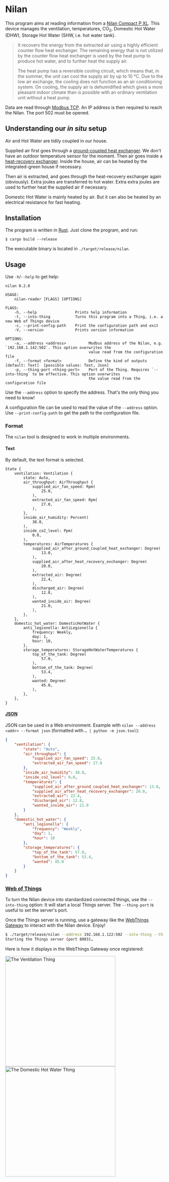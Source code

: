 # Nilan

This program aims at reading information from a [Nilan Compact P
XL](https://en.nilan.dk/en-gb/frontpage/solutions/domestic-solutions/compact-solutions/compact-p-xl-cts700). This
device manages the ventilation, temperatures, CO<sub>2</sub>, Domestic
Hot Water (DHW), Storage Hot Water (SHW, i.e. hot water tank).

> It recovers the energy from the extracted air using a highly
> efficient counter flow heat exchanger. The remaining energy that is
> not utilized by the counter flow heat exchanger is used by the heat
> pump to produce hot water, and to further heat the supply air.
> 
> The heat pump has a reversible cooling circuit, which means that, in
> the summer, the unit can cool the supply air by up to 10 °C. Due to
> the low air exchange, the cooling does not function as an air
> conditioning system. On cooling, the supply air is dehumidified
> which gives a more pleasant indoor climate than is possible with an
> ordinary ventilation unit without a heat pump.

Data are read through [Modbus
TCP](https://en.wikipedia.org/wiki/Modbus). An IP address is then
required to reach the Nilan. The port 502 must be opened.

## Understanding our _in situ_ setup

Air and Hot Water are tidily coupled in our house.

Supplied air first goes through a [ground-coupled heat
exchanger](https://en.wikipedia.org/wiki/Ground-coupled_heat_exchanger). We
don't have an outdoor temperature sensor for the moment. Then air goes
inside a [heat-recovery
exchanger](https://en.wikipedia.org/wiki/Heat_recovery_ventilation). Inside
the house, air can be heated by the integrated-green house if
necessary.

Then air is extracted, and goes through the heat-recovery exchanger
again (obviously). Extra joules are transferred to hot water. Extra
extra joules are used to further heat the supplied air if necessary.

Domestic Hot Water is mainly heated by air. But it can also be heated
by an electrical resistance for fast heating.

## Installation

The program is written in [Rust](https://www.rust-lang.org/). Just
clone the program, and run:

```shell
$ cargo build --release
```

The executable binary is located in `./target/release/nilan`.

## Usage

Use `-h`/`--help` to get help:

```
nilan 0.2.0

USAGE:
    nilan-reader [FLAGS] [OPTIONS]

FLAGS:
    -h, --help                 Prints help information
    -t, --into-thing           Turns this program into a Thing, i.e. a new Web of Things device
    -c, --print-config-path    Print the configuration path and exit
    -V, --version              Prints version information

OPTIONS:
    -a, --address <address>          Modbus address of the Nilan, e.g. `192.168.1.142:502`. This option overwrites the
                                     value read from the configuration file
    -f, --format <format>            Define the kind of outputs [default: Text]  [possible values: Text, Json]
    -p, --thing-port <thing-port>    Port of the Thing. Requires `--into-thing` to be effective. This option overwrites
                                     the value read from the configuration file
```

Use the `--address` option to specify the address. That's the only
thing you need to know!

A configuration file can be used to read the value of the `--address`
option. Use `--print-config-path` to get the path to the configuration
file.

### Format

The `nilan` tool is designed to work in multiple environments.

#### Text

By default, the text format is selected.

```text
State {
    ventilation: Ventilation {
        state: Auto,
        air_throughput: AirThroughput {
            supplied_air_fan_speed: Rpm(
                25.0,
            ),
            extracted_air_fan_speed: Rpm(
                27.0,
            ),
        },
        inside_air_humidity: Percent(
            38.0,
        ),
        inside_co2_level: Ppm(
            0.0,
        ),
        temperatures: AirTemperatures {
            supplied_air_after_ground_coupled_heat_exchanger: Degree(
                13.0,
            ),
            supplied_air_after_heat_recovery_exchanger: Degree(
                20.0,
            ),
            extracted_air: Degree(
                22.4,
            ),
            discharged_air: Degree(
                12.8,
            ),
            wanted_inside_air: Degree(
                21.0,
            ),
        },
    },
    domestic_hot_water: DomesticHotWater {
        anti_legionella: AntiLegionella {
            frequency: Weekly,
            day: 1,
            hour: 10,
        },
        storage_temperatures: StorageHotWaterTemperatures {
            top_of_the_tank: Degree(
                57.0,
            ),
            bottom_of_the_tank: Degree(
                53.4,
            ),
            wanted: Degree(
                45.0,
            ),
        },
    },
}
```

#### [JSON](https://www.json.org/json-en.html)

JSON can be used in a Web environment. Example with `nilan --address
<addr< --format json` (formatted with `… | python -m json.tool`):

```json
{
    "ventilation": {
        "state": "Auto",
        "air_throughput": {
            "supplied_air_fan_speed": 25.0,
            "extracted_air_fan_speed": 27.0
        },
        "inside_air_humidity": 38.0,
        "inside_co2_level": 0.0,
        "temperatures": {
            "supplied_air_after_ground_coupled_heat_exchanger": 13.0,
            "supplied_air_after_heat_recovery_exchanger": 20.0,
            "extracted_air": 22.4,
            "discharged_air": 12.8,
            "wanted_inside_air": 21.0
        }
    },
    "domestic_hot_water": {
        "anti_legionella": {
            "frequency": "Weekly",
            "day": 1,
            "hour": 10
        },
        "storage_temperatures": {
            "top_of_the_tank": 57.0,
            "bottom_of_the_tank": 53.4,
            "wanted": 45.0
        }
    }
}
```

### [Web of Things](https://www.w3.org/WoT/)

To turn the Nilan device into standardized connected things, use the
`--into-thing` option: It will start a local Things server. The
`--thing-port` is useful to set the server's port.

Once the Things server is running, use a gateway like the [WebThings
Gateway](https://iot.mozilla.org/gateway/) to interact with the Nilan
device. Enjoy!

```sh
$ ./target/release/nilan --address 192.168.1.122:502 --into-thing --thing-port 8083
Starting the Things server (port 8083)…
```

Here is how it displays in the WebThings Gateway once registered:

<img src="./doc/webthings_gateway/ventilation.png" alt="The Ventilation Thing" width="350px" />
<img src="./doc/webthings_gateway/domestic_hot_water.png" alt="The Domestic Hot Water Thing" width="350px" />
